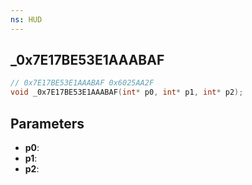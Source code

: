 ```yaml
---
ns: HUD
---
```

## _0x7E17BE53E1AAABAF

```c
// 0x7E17BE53E1AAABAF 0x6025AA2F
void _0x7E17BE53E1AAABAF(int* p0, int* p1, int* p2);
```


## Parameters
* **p0**: 
* **p1**: 
* **p2**: 

